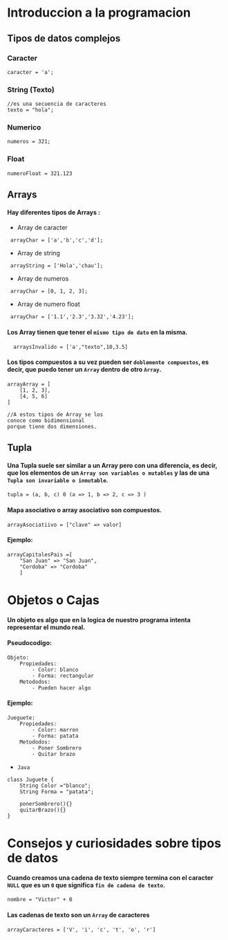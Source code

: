 # Introduccion a la programacion

## Tipos de datos complejos

### Caracter

```
caracter = 'a';
```

### String (Texto)

```
//es una secuencia de caracteres
texto = "hola";
```

### Numerico

```
numeros = 321;
```

### Float

```
numeroFloat = 321.123
```

## Arrays

#### Hay diferentes tipos de Arrays :

- Array de caracter

```
 arrayChar = ['a','b','c','d'];
```

- Array de string

```
 arrayString = ['Hola','chau'];
```

- Array de numeros

```
 arrayChar = [0, 1, 2, 3];
```

- Array de numero float

```
 arrayChar = ['1.1','2.3','3.32','4.23'];
```

#### Los Array tienen que tener el `mismo tipo de dato` en la misma.

```
  arraysInvalido = ['a',"texto",10,3.5]
```

#### Los tipos compuestos a su vez pueden ser `doblemente compuestos`, es decir, que puedo tener un `Array` dentro de otro `Array`.

```
arrayArray = [
    [1, 2, 3],
    [4, 5, 6]
]

//A estos tipos de Array se los
conoce como bidimensional
porque tiene dos dimensiones.
```

## Tupla

#### Una Tupla suele ser similar a un Array pero con una diferencia, es decir, que los elementos de un `Array son variables o mutables` y las de una `Tupla son invariable o inmutable`.

```
tupla = (a, b, c) 0 (a => 1, b => 2, c => 3 )
```

#### Mapa asociativo o array asociativo son compuestos.

```
arrayAsociatiivo = ["clave" => valor]
```

#### Ejemplo:

```
arrayCapitalesPais =[
    "San Juan" => "San Juan",
    "Cordoba" => "Cordoba"
    ]
```

# Objetos o Cajas

#### Un objeto es algo que en la logica de nuestro programa intenta representar el mundo real.

#### Pseudocodigo:

```
Objeto:
    Propiedades:
        - Color: blanco
        - Forma: rectangular
    Metododos:
        - Pueden hacer algo
```

#### Ejemplo:

```
Jueguete:
    Propiedades:
        - Color: marron
        - Forma: patata
    Metododos:
        - Poner Sombrero
        - Quitar brazo
```

- `Java`

```
class Juguete {
    String Color ="blanco";
    String Forma = "patata";

    ponerSombrero(){}
    quitarBrazo(){}
}
```

# Consejos y curiosidades sobre tipos de datos

#### Cuando creamos una cadena de texto siempre termina con el caracter `NULL` que es un `0` que significa `fin de cadena de texto`.

```
nombre = "Victor" + 0
```

#### Las cadenas de texto son un `Array` de caracteres

```
arrayCaracteres = ['V', 'i', 'c', 't', 'o', 'r']
```
